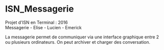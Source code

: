 # ISN_Messagerie
Projet d'ISN en Terminal : 2016  
Messagerie - Elise - Lucien - Emerick

La messagerie permet de communiquer via une interface graphique entre 2 ou plusieurs ordinateurs. On peut archiver et charger des conversation.
